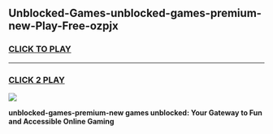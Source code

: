 
## Unblocked-Games-unblocked-games-premium-new-Play-Free-ozpjx
<h3>
<a href="https://premium76.site?title=unblocked-games-premium-new&ref=17A">CLICK TO PLAY</a></h3>
<hr>

<h3>
<a href="https://premium76.site?title=unblocked-games-premium-new&ref=17A">CLICK 2 PLAY</a>
  
</h3>

<a href="https://premium76.site?title=unblocked-games-premium-new&ref=17A"><img src="https://clearcache.store/games.png"></a>


**unblocked-games-premium-new games unblocked: Your Gateway to Fun and Accessible Online Gaming**
